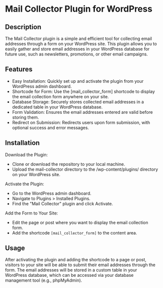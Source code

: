 # Mail Collector Plugin for WordPress
## Description
The Mail Collector plugin is a simple and efficient tool for collecting email addresses through a form on your WordPress site. This plugin allows you to easily gather and store email addresses in your WordPress database for future use, such as newsletters, promotions, or other email campaigns.

## Features
- Easy Installation: Quickly set up and activate the plugin from your WordPress admin dashboard.
- Shortcode for Form: Use the [mail_collector_form] shortcode to display the email collection form anywhere on your site.
- Database Storage: Securely stores collected email addresses in a dedicated table in your WordPress database.
- Form Validation: Ensures the email addresses entered are valid before storing them.
- Redirect on Submission: Redirects users upon form submission, with optional success and error messages.

## Installation
Download the Plugin:
- Clone or download the repository to your local machine.
- Upload the mail-collector directory to the /wp-content/plugins/ directory on your WordPress site.

Activate the Plugin:
- Go to the WordPress admin dashboard.
- Navigate to Plugins > Installed Plugins.
- Find the "Mail Collector" plugin and click Activate.

Add the Form to Your Site:
- Edit the page or post where you want to display the email collection form.
- Add the shortcode `[mail_collector_form]` to the content area.

## Usage
After activating the plugin and adding the shortcode to a page or post, visitors to your site will be able to submit their email addresses through the form. The email addresses will be stored in a custom table in your WordPress database, which can be accessed via your database management tool (e.g., phpMyAdmin).
